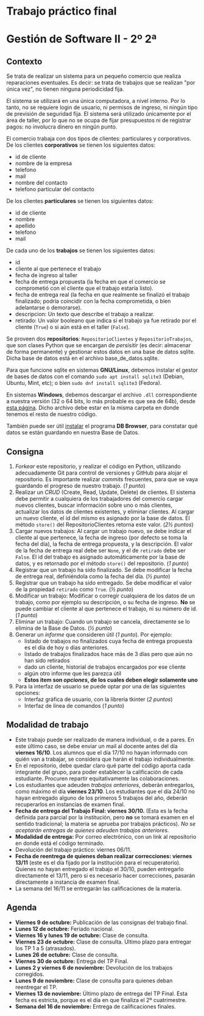 # Trabajo práctico final
# Gestión de Software II - 2º 2ª

## Contexto
Se trata de realizar un sistema para un pequeño comercio que realiza
reparaciones eventuales. Es decir: se trata de trabajos que se realizan "por
única vez", no tienen ninguna periodicidad fija.

El sistema se utilizará en una única computadora, a nivel interno. Por lo tanto,
no se requiere login de usuario, ni permisos de ingreso, ni ningún tipo de
 previsión de seguridad fija. El sistema será utilizado únicamente por el área
de taller, por lo que no se ocupa de fijar presupuestos ni de registrar pagos:
no involucra dinero en ningún punto.

El comercio trabaja con dos tipos de clientes: particulares y corporativos. De
los clientes **corporativos** se tienen los siguientes datos:

- id de cliente
- nombre de la empresa
- telefono
- mail
- nombre del contacto
- telefono particular del contacto

De los clientes **particulares** se tienen los siguientes datos:

- id de cliente
- nombre
- apellido
- telefono
- mail

De cada uno de los **trabajos** se tienen los siguientes datos:

- id
- cliente al que pertenece el trabajo
- fecha de ingreso al taller
- fecha de entrega propuesta (la fecha en que el comercio se comprometió con
el cliente que el trabajo estaría listo).
- fecha de entrega real (la fecha en que realmente se finalizó el trabajo
finalizado; podría coincidir con la fecha comprometida, o bien adelantarse o
demorarse).
- descripcion: Un texto que describe el trabajo a realizar.
- retirado: Un valor booleano que indica si el trabajo ya fue retirado por el
cliente (`True`) o si aún está en el taller (`False`).

Se proveen dos **repositorios**: `RepositorioClientes` y `RepositorioTrabajos`, que
son clases Python que se encargan de *persisitir* (es decir: almacenar de forma
permanente) y gestionar estos datos en una base de datos sqlite. Dicha base de
datos está en el archivo base_de_datos.sqlite.

Para que funcione sqlite en sistemas **GNU/Linux**, debemos instalar el gestor de
bases de datos con el comando `sudo apt install sqlite3` (Debian, Ubuntu, Mint,
etc); o bien `sudo dnf install sqlite3` (Fedora).

En sistemas **Windows**, debemos descargar el archivo `.dll` correspondiente a
nuestra versión (32 o 64 bits, lo más probable es que sea de 64b), desde [esta
página](https://sqlite.org/download.html#win32). Dicho archivo debe estar en
la misma carpeta en donde tenemos el resto de nuestro código. 

También puede ser útil [instalar](https://sqlitebrowser.org/) el programa **DB
Browser**, para constatar qué datos se están guardando en nuestra Base de
Datos.

## Consigna
1. *Forkear* este repositorio, y realizar el código en Python, utilizando
adecuadamente Git para control de versiones y GitHub para alojar el repositorio.
Es importante realizar *commits* frecuentes, para que se vaya guardando el 
progreso de nuestro trabajo. (*1 punto*)
2. Realizar un *CRUD* (Create, Read, Update, Delete) de clientes. El sistema
debe permitir a cualquiera de los trabajadores del comercio cargar nuevos
 clientes, buscar información sobre uno o más clientes, actualizar los datos de
clientes existentes, y eliminar clientes. Al cargar un nuevo cliente, el id
del mismo es asignado por la base de datos. El método `store()` del 
RepositorioClientes retorna este valor. (*2&frac12; puntos*)
3. Cargar nuevos trabajos: Al cargar un trabajo nuevo, se debe indicar el
cliente al que pertenece, la fecha de ingreso (por defecto se toma la fecha del
día), la fecha de entrega propuesta, y la descripción. El valor de la fecha de
entrega real debe ser `None`, y el de `retirado` debe ser `False`. El id del
trabajo es asignado automáticamente por la base de datos, y es retornado por
el método `store()` del repositorio. (*1 punto*)
4. Registrar que un trabajo ha sido finalizado. Se debe modificar la fecha de
entrega real, definiéndola como la fecha del día. (*&frac12; punto*)
5. Registrar que un trabajo ha sido entregado. Se debe modificar el valor de la
propiedad `retirado` como `True`. (*&frac12; punto*)
6. Modificar un trabajo: Modificar o corregir cualquiera de los datos de un
trabajo, como por ejemplo su descripción, o su fecha de ingreso. **No** se puede
cambiar el cliente al que pertenece el trabajo, ni su número de id. (*1 punto*)
7. Eliminar un trabajo: Cuando un trabajo se cancela, directamente se lo elimina
de la Base de Datos. (*&frac12; punto*)
8. Generar un *informe* que consideren útil (*1 punto*). Por ejemplo:
    - listado de trabajos no finalizados cuya fecha de entrega propuesta es el
día de hoy o días anteriores.
    - listado de trabajos finalizados hace más de 3 días pero que aún no han
sido retirados
    - dado un cliente, historial de trabajos encargados por ese cliente
    - algún otro informe que les parezca útil
    - **Estos item son *opciones*, de los cuales deben elegir solamente uno**
8. Para la interfaz de usuario se puede optar por una de las siguientes
 opciones:
    - Interfaz gráfica de usuario, con la librería tkinter (*2 puntos*)
    - Interfaz de línea de comandos (*1 punto*)

## Modalidad de trabajo
- Este trabajo puede ser realizado de manera individual, o de a pares. En este
último caso, se debe enviar un mail al docente antes del día **viernes 16/10**. 
Los alumnos que el día 17/10 no hayan informado con quién van a trabajar, se 
considera que harán el trabajo individualmente.
- En el repositorio, debe quedar claro qué parte del código aporta cada
integrante del grupo, para poder establecer la calificación de cada estudiante.
Procuren repartir equitativamente las colaboraciones.
- Los estudiantes que adeuden *trabajos anteriores*, deberán entregarlos, como
máximo el día **viernes 23/10**. Los estudiantes que el día 24/10 no hayan
 entregado alguno de los primeros 5 trabajos del año, deberán recuperarlos en
instancias de examen final.
- **Fecha de entrega del Trabajo Final: viernes 30/10.** (Esta es la fecha
definida para parcial por la institución, pero **no** se tomará examen en el
sentido tradicional; la materia se aprueba por trabajos prácticos). *No se
 aceptarán entregas de quienes adeuden trabajos anteriores.*
- **Modalidad de entrega:** Por correo electrónico, con un link al repositorio
en donde está el código terminado.
- Devolución del trabajo práctico: viernes 06/11.
- **Fecha de reentrega de quienes deban realizar correcciones: viernes 13/11**
(este es el día fijado por la institución para el recuperatorio). Quienes no
hayan entregado el trabajo el 30/10, pueden entregarlo directamente el 13/11,
pero si es necesario hacer correcciones, pasarán directamente a instancia de
examen final.
- La semana del 16/11 se entregarán las calificaciones de la materia.

## Agenda
- **Viernes 9 de octubre:** Publicación de las consignas del trabajo final.
- **Lunes 12 de octubre:** Feriado nacional.
- **Viernes 16 y lunes 19 de octubre:** Clase de consulta.
- **Viernes 23 de octubre:** Clase de consulta. Último plazo para entregar los
TP 1 a 5 (atrasados). 
- **Lunes 26 de octubre:** Clase de consulta.
- **Viernes 30 de octubre:** Entrega del TP Final.
- **Lunes 2 y viernes 6 de noviembre:** Devolución de los trabajos corregidos.
- **Lunes 9 de noviembre:** Clase de consulta para quienes deban reentregar el
TP.
- **Viernes 13 de noviembre:** Último plazo de entrega del TP Final. Esta fecha
es estricta, porque es el día en que finaliza el 2º cuatrimestre.
- **Semana del 16 de noviembre:** Entrega de calificaciones finales.

